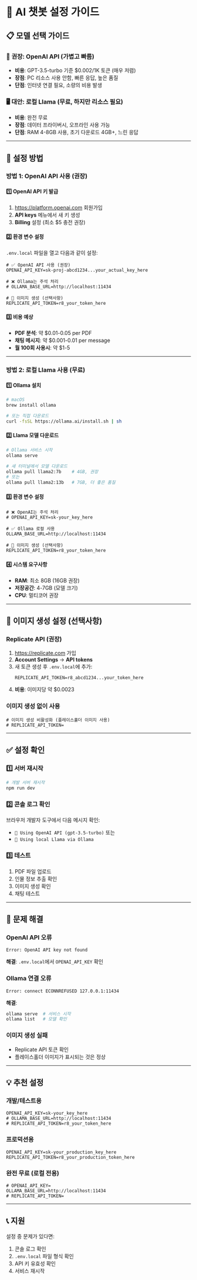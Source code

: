 # 🚀 AI 챗봇 설정 가이드

## 📋 모델 선택 가이드

### 🎯 **권장: OpenAI API** (가볍고 빠름)
- **비용**: GPT-3.5-turbo 기준 $0.002/1K 토큰 (매우 저렴)
- **장점**: PC 리소스 사용 안함, 빠른 응답, 높은 품질
- **단점**: 인터넷 연결 필요, 소량의 비용 발생

### 🖥️ **대안: 로컬 Llama** (무료, 하지만 리소스 필요)
- **비용**: 완전 무료
- **장점**: 데이터 프라이버시, 오프라인 사용 가능
- **단점**: RAM 4-8GB 사용, 초기 다운로드 4GB+, 느린 응답

---

## 🔧 설정 방법

### **방법 1: OpenAI API 사용 (권장)**

#### 1️⃣ OpenAI API 키 발급
1. https://platform.openai.com 회원가입
2. **API keys** 메뉴에서 새 키 생성
3. **Billing** 설정 (최소 $5 충전 권장)

#### 2️⃣ 환경 변수 설정
`.env.local` 파일을 열고 다음과 같이 설정:

```env
# ✅ OpenAI API 사용 (권장)
OPENAI_API_KEY=sk-proj-abcd1234...your_actual_key_here

# ❌ Ollama는 주석 처리
# OLLAMA_BASE_URL=http://localhost:11434

# 🎨 이미지 생성 (선택사항)
REPLICATE_API_TOKEN=r8_your_token_here
```

#### 3️⃣ 비용 예상
- **PDF 분석**: 약 $0.01-0.05 per PDF
- **채팅 메시지**: 약 $0.001-0.01 per message
- **월 100회 사용시**: 약 $1-5

---

### **방법 2: 로컬 Llama 사용 (무료)**

#### 1️⃣ Ollama 설치
```bash
# macOS
brew install ollama

# 또는 직접 다운로드
curl -fsSL https://ollama.ai/install.sh | sh
```

#### 2️⃣ Llama 모델 다운로드
```bash
# Ollama 서비스 시작
ollama serve

# 새 터미널에서 모델 다운로드
ollama pull llama2:7b    # 4GB, 권장
# 또는
ollama pull llama2:13b   # 7GB, 더 좋은 품질
```

#### 3️⃣ 환경 변수 설정
```env
# ❌ OpenAI는 주석 처리
# OPENAI_API_KEY=sk-your_key_here

# ✅ Ollama 로컬 사용
OLLAMA_BASE_URL=http://localhost:11434

# 🎨 이미지 생성 (선택사항)
REPLICATE_API_TOKEN=r8_your_token_here
```

#### 4️⃣ 시스템 요구사항
- **RAM**: 최소 8GB (16GB 권장)
- **저장공간**: 4-7GB (모델 크기)
- **CPU**: 멀티코어 권장

---

## 🎨 이미지 생성 설정 (선택사항)

### **Replicate API** (권장)
1. https://replicate.com 가입
2. **Account Settings** → **API tokens**
3. 새 토큰 생성 후 `.env.local`에 추가:
   ```env
   REPLICATE_API_TOKEN=r8_abcd1234...your_token_here
   ```
4. **비용**: 이미지당 약 $0.0023

### **이미지 생성 없이 사용**
```env
# 이미지 생성 비활성화 (플레이스홀더 이미지 사용)
# REPLICATE_API_TOKEN=
```

---

## ✅ 설정 확인

### 1️⃣ 서버 재시작
```bash
# 개발 서버 재시작
npm run dev
```

### 2️⃣ 콘솔 로그 확인
브라우저 개발자 도구에서 다음 메시지 확인:
- `🤖 Using OpenAI API (gpt-3.5-turbo)` 또는
- `🦙 Using local Llama via Ollama`

### 3️⃣ 테스트
1. PDF 파일 업로드
2. 인물 정보 추출 확인
3. 이미지 생성 확인
4. 채팅 테스트

---

## 🚨 문제 해결

### OpenAI API 오류
```
Error: OpenAI API key not found
```
**해결**: `.env.local`에서 `OPENAI_API_KEY` 확인

### Ollama 연결 오류
```
Error: connect ECONNREFUSED 127.0.0.1:11434
```
**해결**:
```bash
ollama serve  # 서비스 시작
ollama list   # 모델 확인
```

### 이미지 생성 실패
- Replicate API 토큰 확인
- 플레이스홀더 이미지가 표시되는 것은 정상

---

## 💡 추천 설정

### **개발/테스트용**
```env
OPENAI_API_KEY=sk-your_key_here
# OLLAMA_BASE_URL=http://localhost:11434
# REPLICATE_API_TOKEN=r8_your_token_here
```

### **프로덕션용**
```env
OPENAI_API_KEY=sk-your_production_key_here
REPLICATE_API_TOKEN=r8_your_production_token_here
```

### **완전 무료 (로컬 전용)**
```env
# OPENAI_API_KEY=
OLLAMA_BASE_URL=http://localhost:11434
# REPLICATE_API_TOKEN=
```

---

## 📞 지원

설정 중 문제가 있다면:
1. 콘솔 로그 확인
2. `.env.local` 파일 형식 확인
3. API 키 유효성 확인
4. 서비스 재시작
